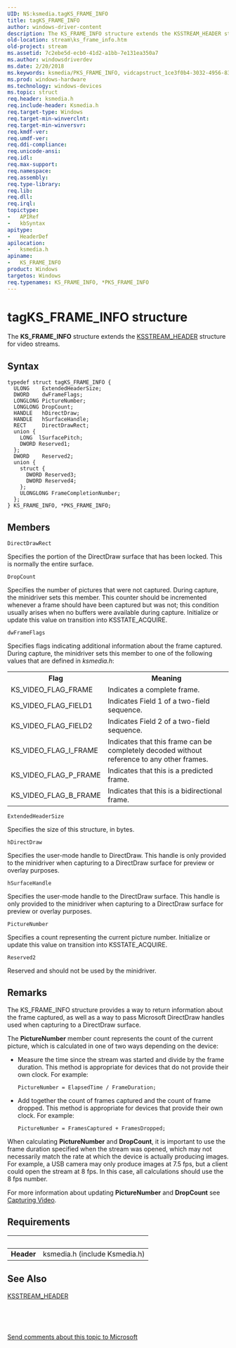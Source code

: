 ```yaml
---
UID: NS:ksmedia.tagKS_FRAME_INFO
title: tagKS_FRAME_INFO
author: windows-driver-content
description: The KS_FRAME_INFO structure extends the KSSTREAM_HEADER structure for video streams.
old-location: stream\ks_frame_info.htm
old-project: stream
ms.assetid: 7c2ebe5d-ecb0-41d2-a1bb-7e131ea350a7
ms.author: windowsdriverdev
ms.date: 2/20/2018
ms.keywords: ksmedia/PKS_FRAME_INFO, vidcapstruct_1ce3f0b4-3032-4956-83a3-2a92039eb7a0.xml, ksmedia/KS_FRAME_INFO, PKS_FRAME_INFO, PKS_FRAME_INFO structure pointer [Streaming Media Devices], stream.ks_frame_info, KS_FRAME_INFO, *PKS_FRAME_INFO, tagKS_FRAME_INFO, KS_FRAME_INFO structure [Streaming Media Devices]
ms.prod: windows-hardware
ms.technology: windows-devices
ms.topic: struct
req.header: ksmedia.h
req.include-header: Ksmedia.h
req.target-type: Windows
req.target-min-winverclnt: 
req.target-min-winversvr: 
req.kmdf-ver: 
req.umdf-ver: 
req.ddi-compliance: 
req.unicode-ansi: 
req.idl: 
req.max-support: 
req.namespace: 
req.assembly: 
req.type-library: 
req.lib: 
req.dll: 
req.irql: 
topictype:
-	APIRef
-	kbSyntax
apitype:
-	HeaderDef
apilocation:
-	ksmedia.h
apiname:
-	KS_FRAME_INFO
product: Windows
targetos: Windows
req.typenames: KS_FRAME_INFO, *PKS_FRAME_INFO
---
```


# tagKS_FRAME_INFO structure
The <b>KS_FRAME_INFO</b> structure extends the <a href="..\ks\ns-ks-ksstream_header.md">KSSTREAM_HEADER</a> structure for video streams.

## Syntax
````
typedef struct tagKS_FRAME_INFO {
  ULONG    ExtendedHeaderSize;
  DWORD    dwFrameFlags;
  LONGLONG PictureNumber;
  LONGLONG DropCount;
  HANDLE   hDirectDraw;
  HANDLE   hSurfaceHandle;
  RECT     DirectDrawRect;
  union {
    LONG  lSurfacePitch;
    DWORD Reserved1;
  };
  DWORD    Reserved2;
  union {
    struct {
      DWORD Reserved3;
      DWORD Reserved4;
    };
    ULONGLONG FrameCompletionNumber;
  };
} KS_FRAME_INFO, *PKS_FRAME_INFO;
````

## Members


`DirectDrawRect`

Specifies the portion of the DirectDraw surface that has been locked. This is normally the entire surface.

`DropCount`

Specifies the number of pictures that were not captured. During capture, the minidriver sets this member. This counter should be incremented whenever a frame should have been captured but was not; this condition usually arises when no buffers were available during capture. Initialize or update this value on transition into KSSTATE_ACQUIRE.

`dwFrameFlags`

Specifies flags indicating additional information about the frame captured. During capture, the minidriver sets this member to one of the following values that are defined in <i>ksmedia.h</i>:

<table>
<tr>
<th>Flag</th>
<th>Meaning</th>
</tr>
<tr>
<td>
KS_VIDEO_FLAG_FRAME

</td>
<td>
Indicates a complete frame.

</td>
</tr>
<tr>
<td>
KS_VIDEO_FLAG_FIELD1

</td>
<td>
Indicates Field 1 of a two-field sequence.

</td>
</tr>
<tr>
<td>
KS_VIDEO_FLAG_FIELD2

</td>
<td>
Indicates Field 2 of a two-field sequence.

</td>
</tr>
<tr>
<td>
KS_VIDEO_FLAG_I_FRAME

</td>
<td>
Indicates that this frame can be completely decoded without reference to any other frames.

</td>
</tr>
<tr>
<td>
KS_VIDEO_FLAG_P_FRAME

</td>
<td>
Indicates that this is a predicted frame.

</td>
</tr>
<tr>
<td>
KS_VIDEO_FLAG_B_FRAME

</td>
<td>
Indicates that this is a bidirectional frame.

</td>
</tr>
</table>

`ExtendedHeaderSize`

Specifies the size of this structure, in bytes.

`hDirectDraw`

Specifies the user-mode handle to DirectDraw. This handle is only provided to the minidriver when capturing to a DirectDraw surface for preview or overlay purposes.

`hSurfaceHandle`

Specifies the user-mode handle to the DirectDraw surface. This handle is only provided to the minidriver when capturing to a DirectDraw surface for preview or overlay purposes.

`PictureNumber`

Specifies a count representing the current picture number. Initialize or update this value on transition into KSSTATE_ACQUIRE.

`Reserved2`

Reserved and should not be used by the minidriver.

## Remarks
The KS_FRAME_INFO structure provides a way to return information about the frame captured, as well as a way to pass Microsoft DirectDraw handles used when capturing to a DirectDraw surface.

The <b>PictureNumber</b> member count represents the count of the current picture, which is calculated in one of two ways depending on the device:

<ul>
<li>
Measure the time since the stream was started and divide by the frame duration. This method is appropriate for devices that do not provide their own clock. For example: 

<pre class="syntax" xml:space="preserve"><code>PictureNumber = ElapsedTime / FrameDuration;</code></pre>
</li>
<li>
Add together the count of frames captured and the count of frame dropped. This method is appropriate for devices that provide their own clock. For example: 

<pre class="syntax" xml:space="preserve"><code>PictureNumber = FramesCaptured + FramesDropped;</code></pre>
</li>
</ul>
When calculating <b>PictureNumber</b> and <b>DropCount</b>, it is important to use the frame duration specified when the stream was opened, which may not necessarily match the rate at which the device is actually producing images. For example, a USB camera may only produce images at 7.5 fps, but a client could open the stream at 8 fps. In this case, all calculations should use the 8 fps number. 

For more information about updating <b>PictureNumber</b> and <b>DropCount</b> see <a href="https://msdn.microsoft.com/0adea8fe-1669-4daf-a858-05e014f00a72">Capturing Video</a>.

## Requirements
| &nbsp; | &nbsp; |
| ---- |:---- |
| **Header** | ksmedia.h (include Ksmedia.h) |

## See Also

<a href="..\ks\ns-ks-ksstream_header.md">KSSTREAM_HEADER</a>



 

 

<a href="mailto:wsddocfb@microsoft.com?subject=Documentation%20feedback [stream\stream]:%20KS_FRAME_INFO structure%20 RELEASE:%20(2/20/2018)&amp;body=%0A%0APRIVACY STATEMENT%0A%0AWe use your feedback to improve the documentation. We don't use your email address for any other purpose, and we'll remove your email address from our system after the issue that you're reporting is fixed. While we're working to fix this issue, we might send you an email message to ask for more info. Later, we might also send you an email message to let you know that we've addressed your feedback.%0A%0AFor more info about Microsoft's privacy policy, see http://privacy.microsoft.com/en-us/default.aspx." title="Send comments about this topic to Microsoft">Send comments about this topic to Microsoft</a>